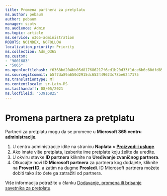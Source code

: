 ```yaml
---
title: Promena partnera za pretplatu
ms.author: pebaum
author: pebaum
manager: scotv
ms.audience: Admin
ms.topic: article
ms.service: o365-administration
ROBOTS: NOINDEX, NOFOLLOW
localization_priority: Priority
ms.collection: Adm_O365
ms.custom:
- "9001683"
- "5065"
ms.openlocfilehash: f6368bd204bb05d817686217f6ed1b20d33f1dce6b6c60dfd85f1c962e5df65d
ms.sourcegitcommit: b5f7da89a650d2915dc652449623c78be6247175
ms.translationtype: MT
ms.contentlocale: sr-Latn-RS
ms.lasthandoff: 08/05/2021
ms.locfileid: "53916825"
---
```

# <a name="change-the-partner-for-a-subscription"></a>Promena partnera za pretplatu

Partneri za pretplatu mogu da se promene u **Microsoft 365 centru administracije**.

1. U centru administracije idite na stranicu **Naplata > [Proizvodi i usluge](https://go.microsoft.com/fwlink/p/?linkid=842054)**. 
2. Ako imate više pretplata, izaberite ime pretplate koju želite da uredite. 
3. U okviru stavke **ID partnera** kliknite na **Uređivanje zvaničnog partnera**.
4. Otkucajte novi **ID Microsoft partnera** za partnera kog dodajete, kliknite na **Proveri ID**, a zatim na dugme **Prosledi**. ID Microsoft partnera možete dobiti tako što ćete ga zatražiti od partnera.

Više informacija potražite u članku [Dodavanje, promena ili brisanje savetnika za pretplatu](https://docs.microsoft.com/microsoft-365/admin/misc/add-partner). 
